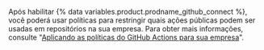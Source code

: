 Após habilitar {% data variables.product.prodname_github_connect %}, você poderá usar políticas para restringir quais ações públicas podem ser usadas em repositórios na sua empresa. Para obter mais informações, consulte "[Aplicando as políticas do GitHub Actions para sua empresa](/admin/github-actions/enforcing-github-actions-policies-for-your-enterprise)".
